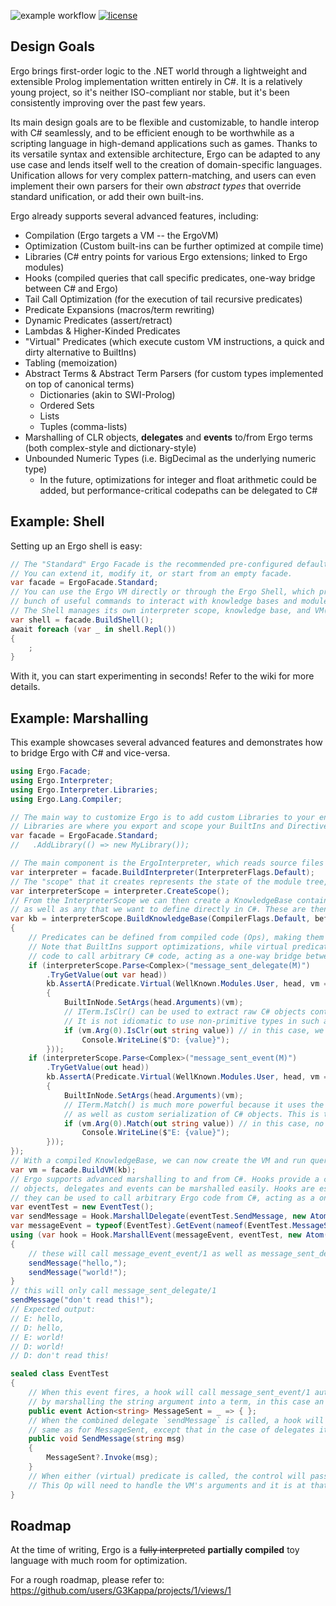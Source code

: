 ![example workflow](https://github.com/G3Kappa/Ergo/actions/workflows/dotnet.yml/badge.svg)
[![license](https://img.shields.io/badge/License-AGPL-purple.svg)](LICENSE)

## Design Goals
Ergo brings first-order logic to the .NET world through a lightweight and extensible Prolog implementation written entirely in C#. It is a relatively young project, so it's neither ISO-compliant nor stable, but it's been consistently improving over the past few years. 

Its main design goals are to be flexible and customizable, to handle interop with C# seamlessly, and to be efficient enough to be worthwhile as a scripting language in high-demand applications such as games.
Thanks to its versatile syntax and extensible architecture, Ergo can be adapted to any use case and lends itself well to the creation of domain-specific languages. 
Unification allows for very complex pattern-matching, and users can even implement their own parsers for their own *abstract types* that override standard unification, or add their own built-ins.

Ergo already supports several advanced features, including:

- Compilation (Ergo targets a VM -- the ErgoVM)
- Optimization (Custom built-ins can be further optimized at compile time)
- Libraries (C# entry points for various Ergo extensions; linked to Ergo modules)
- Hooks (compiled queries that call specific predicates, one-way bridge between C# and Ergo)
- Tail Call Optimization (for the execution of tail recursive predicates)
- Predicate Expansions (macros/term rewriting)
- Dynamic Predicates (assert/retract)
- Lambdas & Higher-Kinded Predicates
- "Virtual" Predicates (which execute custom VM instructions, a quick and dirty alternative to BuiltIns)
- Tabling (memoization)
- Abstract Terms & Abstract Term Parsers (for custom types implemented on top of canonical terms)
    - Dictionaries (akin to SWI-Prolog)
    - Ordered Sets
    - Lists
    - Tuples (comma-lists)
- Marshalling of CLR objects, **delegates** and **events** to/from Ergo terms (both complex-style and dictionary-style)
- Unbounded Numeric Types (i.e. BigDecimal as the underlying numeric type)
    - In the future, optimizations for integer and float arithmetic could be added, but performance-critical codepaths can be delegated to C#

## Example: Shell
Setting up an Ergo shell is easy:
```csharp
// The "Standard" Ergo Facade is the recommended pre-configured default environment.
// You can extend it, modify it, or start from an empty facade.
var facade = ErgoFacade.Standard;
// You can use the Ergo VM directly or through the Ergo Shell, which provides a
// bunch of useful commands to interact with knowledge bases and module files.
// The Shell manages its own interpreter scope, knowledge base, and VM(s).
var shell = facade.BuildShell();
await foreach (var _ in shell.Repl())
{
    ;
}
```
With it, you can start experimenting in seconds! Refer to the wiki for more details.
## Example: Marshalling
This example showcases several advanced features and demonstrates how to bridge Ergo with C# and vice-versa.
```csharp
using Ergo.Facade;
using Ergo.Interpreter;
using Ergo.Interpreter.Libraries;
using Ergo.Lang.Compiler;

// The main way to customize Ergo is to add custom Libraries to your environment.
// Libraries are where you export and scope your BuiltIns and Directives.
var facade = ErgoFacade.Standard;
//   .AddLibrary(() => new MyLibrary());

// The main component is the ErgoInterpreter, which reads source files into a module tree.
var interpreter = facade.BuildInterpreter(InterpreterFlags.Default);
// The "scope" that it creates represents the state of the module tree, which is modified at load time by directives.
var interpreterScope = interpreter.CreateScope();
// From the InterpreterScope we can then create a KnowledgeBase containing all the predicates that were loaded, 
// as well as any that we want to define directly in C#. These are then compiled into ErgoVM.Ops which run on the VM.
var kb = interpreterScope.BuildKnowledgeBase(CompilerFlags.Default, beforeCompile: kb =>
{
    // Predicates can be defined from compiled code (Ops), making them a quick and dirty alternative to BuiltIns.
    // Note that BuiltIns support optimizations, while virtual predicates don't. Regardless, they both allow Ergo
    // code to call arbitrary C# code, acting as a one-way bridge between the two languages. Hooks are the opposite.
    if (interpreterScope.Parse<Complex>("message_sent_delegate(M)")
        .TryGetValue(out var head))
        kb.AssertA(Predicate.Virtual(WellKnown.Modules.User, head, vm =>
        {
            BuiltInNode.SetArgs(head.Arguments)(vm);
            // ITerm.IsClr() can be used to extract raw C# objects contained within atoms.
            // It is not idiomatic to use non-primitive types in such a way, but it is allowed.
            if (vm.Arg(0).IsClr(out string value)) // in this case, we know that our atom will wrap a string, which is a primitive in Ergo
                Console.WriteLine($"D: {value}");
        }));
    if (interpreterScope.Parse<Complex>("message_sent_event(M)")
        .TryGetValue(out head))
        kb.AssertA(Predicate.Virtual(WellKnown.Modules.User, head, vm =>
        {
            BuiltInNode.SetArgs(head.Arguments)(vm);
            // ITerm.Match() is much more powerful because it uses the TermMarshall behind the scenes, which allows for complex pattern matching,
            // as well as custom serialization of C# objects. This is the idiomatic way to share data between the two languages.
            if (vm.Arg(0).Match(out string value)) // in this case, no complex pattern matching is necessary so it is equivalent to calling ITerm.IsClr()
                Console.WriteLine($"E: {value}");
        }));
});
// With a compiled KnowledgeBase, we can now create the VM and run queries on it! 
var vm = facade.BuildVM(kb);
// Ergo supports advanced marshalling to and from C#. Hooks provide a complete example that showcases how
// objects, delegates and events can be marshalled easily. Hooks are essentially precompiled queries, and
// they can be used to call arbitrary Ergo code from C#, acting as a one-way bridge between the two langauges.
var eventTest = new EventTest();
var sendMessage = Hook.MarshallDelegate(eventTest.SendMessage, new Atom("message_sent_delegate"), WellKnown.Modules.User, insertAfterCall: true)(vm);
var messageEvent = typeof(EventTest).GetEvent(nameof(EventTest.MessageSent));
using (var hook = Hook.MarshallEvent(messageEvent, eventTest, new Atom("message_sent_event"), WellKnown.Modules.User)(vm))
{
    // these will call message_event_event/1 as well as message_sent_delegate/1
    sendMessage("hello,");
    sendMessage("world!");
}
// this will only call message_sent_delegate/1
sendMessage("don't read this!");
// Expected output:
// E: hello,
// D: hello,
// E: world!
// D: world!
// D: don't read this!

sealed class EventTest
{
    // When this event fires, a hook will call message_sent_event/1 automatically,
    // by marshalling the string argument into a term, in this case an Atom(string).
    public event Action<string> MessageSent = _ => { };
    // When the combined delegate `sendMessage` is called, a hook will call message_sent_delegate/1 automatically,
    // same as for MessageSent, except that in the case of delegates it works via composition instead of subscription.
    public void SendMessage(string msg)
    {
        MessageSent?.Invoke(msg);
    }
    // When either (virtual) predicate is called, the control will pass to its execution graph, which we implemented as a custom Op.
    // This Op will need to handle the VM's arguments and it is at that point that it can marshall them back into CLR objects.
}
```

## Roadmap
At the time of writing, Ergo is a ~~fully interpreted~~ **partially compiled** toy language with much room for optimization. 

For a rough roadmap, please refer to: https://github.com/users/G3Kappa/projects/1/views/1
